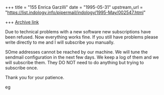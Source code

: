 +++
title = "155 Enrica Garzilli"
date = "1995-05-31"
upstream_url = "https://list.indology.info/pipermail/indology/1995-May/002547.html"

+++
[Archive link](https://list.indology.info/pipermail/indology/1995-May/002547.html)

Due to technical problems with a new software new subscriptions have been 
refused. 
Now everything works fine. If you still have problems please 
write directly to me and I will subscribe you manually.

SOme addresses cannot be reached by our machine. We will tune the 
sendmail configuration in the next few days. We keep a log of them and we 
will subscribe them. They DO NOT need to do anything but trying to 
subscribe once.

Thank you for your patience.

eg 






